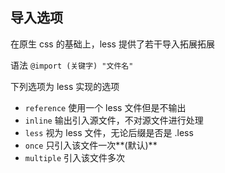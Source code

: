 ## 导入选项

在原生 css 的基础上，less 提供了若干导入拓展拓展

语法 `@import (关键字) "文件名"`

下列选项为 less 实现的选项

- `reference` 使用一个 less 文件但是不输出
- `inline` 输出引入源文件，不对源文件进行处理
- `less` 视为 less 文件，无论后缀是否是 .less
- `once` 只引入该文件一次**(默认)**
- `multiple` 引入该文件多次